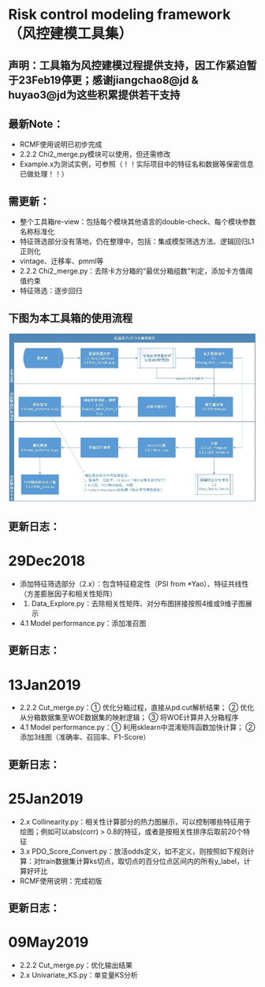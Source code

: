 ﻿# Risk control modeling framework（风控建模工具集）
 
## 声明：工具箱为风控建模过程提供支持，因工作紧迫暂于23Feb19停更；感谢jiangchao8@jd & huyao3@jd为这些积累提供若干支持

## 最新Note：
* RCMF使用说明已初步完成
* 2.2.2 Chi2_merge.py模块可以使用，但还需修改
* Example.x为测试实例，可参照（！！实际项目中的特征名和数据等保密信息已做处理！！）

## 需更新：
* 整个工具箱re-view：包括每个模块其他语言的double-check、每个模块参数名称标准化
* 特征筛选部分没有落地，仍在整理中，包括：集成模型筛选方法、逻辑回归L1正则化
* vintage、迁移率、pmml等
* 2.2.2 Chi2_merge.py：去除卡方分箱的“最优分箱组数”判定，添加卡方值阈值约束
* 特征筛选：逐步回归

## 下图为本工具箱的使用流程
![Process](https://github.com/tigflanker/Python/blob/master/Risk%20control%20modeling%20framework/process.jpg)  
 
## 更新日志：
# 29Dec2018
* 添加特征筛选部分（2.x）：包含特征稳定性（PSI from *Yao）、特征共线性（方差膨胀因子和相关性矩阵）
* 1. Data_Explore.py：去除相关性矩阵、对分布图拼接按照4维或9维子图展示 
* 4.1 Model performance.py：添加准召图

## 更新日志：
# 13Jan2019
* 2.2.2 Cut_merge.py：① 优化分箱过程，直接从pd.cut解析结果； ② 优化从分箱数据集至WOE数据集的映射逻辑； ③ 将WOE计算并入分箱程序
* 4.1 Model performance.py：① 利用sklearn中混淆矩阵函数加快计算； ② 添加3线图（准确率、召回率、F1-Score）

## 更新日志：
# 25Jan2019
* 2.x Collinearity.py：相关性计算部分的热力图展示，可以控制哪些特征用于绘图；例如可以abs(corr) > 0.8的特征，或者是按相关性排序后取前20个特征
* 3.x PDO_Score_Convert.py：放活odds定义，如不定义，则按照如下规则计算：对train数据集计算ks切点，取切点的百分位点区间内的所有y_label，计算好坏比
* RCMF使用说明：完成初版

## 更新日志：
# 09May2019
* 2.2.2 Cut_merge.py：优化输出结果
* 2.x Univariate_KS.py：单变量KS分析

